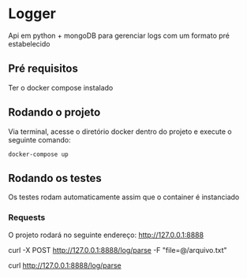 # Logger

Api em python + mongoDB para gerenciar logs com um formato pré estabelecido 

## Pré requisitos
Ter o docker compose instalado

## Rodando o projeto
Via terminal, acesse o diretório docker dentro do projeto e execute o seguinte comando:
```
docker-compose up
```

## Rodando os testes
Os testes rodam automaticamente assim que o container é instanciado


### Requests
O projeto rodará no seguinte endereço:
http://127.0.0.1:8888

curl -X POST http://127.0.0.1:8888/log/parse -F "file=@/arquivo.txt"

curl http://127.0.0.1:8888/log/parse